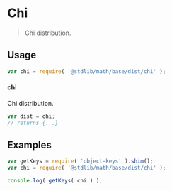 # Chi

> Chi distribution.

<section class="usage">

## Usage

```javascript
var chi = require( '@stdlib/math/base/dist/chi' );
```

#### chi

Chi distribution.

```javascript
var dist = chi;
// returns {...}
```

</section>

<!-- /.usage -->

<section class="examples">

## Examples

<!-- TODO: better examples -->

```javascript
var getKeys = require( 'object-keys' ).shim();
var chi = require( '@stdlib/math/base/dist/chi' );

console.log( getKeys( chi ) );
```

</section>

<!-- /.examples -->

<section class="links">

</section>

<!-- /.links -->
